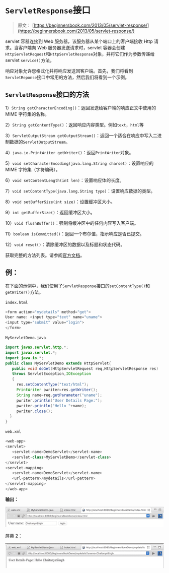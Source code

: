 # `ServletResponse`接口

> 原文： [https://beginnersbook.com/2013/05/servlet-response/](https://beginnersbook.com/2013/05/servlet-response/)

servlet 容器连接到 Web 服务器，该服务器从某个端口上的客户端接收 Http 请求。当客户端向 Web 服务器发送请求时，servlet 容器会创建`HttpServletRequest`和`HttpServletResponse`对象，并将它们作为参数传递给 servlet `service()`方法。

响应对象允许您格式化并将响应发送回客户端。首先，我们将看到`ServletReponse`接口中常用的方法，然后我们将看到一个示例。

## `ServletResponse`接口的方法

1）`String getCharacterEncoding()`：返回发送给客户端的响应正文中使用的 MIME 字符集的名称。

2）`String getContentType()`：返回响应内容类型。例如`text`，`html`等

3）`ServletOutputStream getOutputStream()`：返回一个适合在响应中写入二进制数据的`ServletOutputStream`。

4）`java.io.PrintWriter getWriter()`：返回`PrintWriter`对象。

5）`void setCharacterEncoding(java.lang.String charset)`：设置响应的 MIME 字符集（字符编码）。

6）`void setContentLength(int len)`：设置响应体的长度。

7）`void setContentType(java.lang.String type)`：设置响应数据的类型。

8）`void setBufferSize(int size)`：设置缓冲区大小。

9）`int getBufferSize()`：返回缓冲区大小。

10）`void flushBuffer()`：强制将缓冲区中的任何内容写入客户端。

11）`boolean isCommitted()`：返回一个布尔值，指示响应是否已提交。

12）`void reset()`：清除缓冲区的数据以及标题和状态代码。

获取完整的方法列表。请参阅[官方文档](https://docs.oracle.com/javaee/7/api/javax/servlet/ServletResponse.html)。

## 例：

在下面的示例中，我们使用了`ServletResponse`接口的`setContentType()`和`getWriter()`方法。

`index.html`

```java
<form action="mydetails" method="get">
User name: <input type="text" name="uname">
<input type="submit" value="login">
</form>
```

`MyServletDemo.java`

```java
import javax.servlet.http.*;
import javax.servlet.*;
import java.io.*;
public class MyServletDemo extends HttpServlet{
   public void doGet(HttpServletRequest req,HttpServletResponse res)
   throws ServletException,IOException
   {
     res.setContentType("text/html");
     PrintWriter pwriter=res.getWriter();
     String name=req.getParameter("uname");
     pwriter.println("User Details Page:");
     pwriter.println("Hello "+name);
     pwriter.close();
  }
}
```

`web.xml`

```java
<web-app>
<servlet>
   <servlet-name>DemoServlet</servlet-name>
   <servlet-class>MyServletDemo</servlet-class>
</servlet>
<servlet-mapping> 
   <servlet-name>DemoServlet</servlet-name>
   <url-pattern>/mydetails</url-pattern>
</servlet-mapping>
</web-app>
```

**输出：**

![](img/f22ca3a3c4b40673cebb5eed038d62f8.jpg)

屏幕 2：

![](img/b41e4d5c5e2d3fed8c9d7746bf41e37b.jpg)